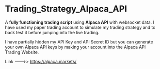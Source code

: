 # Trading_Strategy_Alpaca_API


A **fully functioning trading script** using **Alpaca API** with websocket data. I have used my paper trading account to simulate my trading strategy and to back test it before jumping into the live trading.


I have partially hidden my API Key and API Secret ID but you can generate your own Alpaca API keys by making your account into the Alpaca API Trading Website.


Link --->>  https://alpaca.markets/ 
